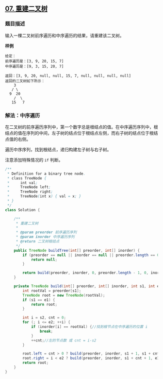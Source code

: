 ## [07. 重建二叉树](https://leetcode.cn/problems/zhong-jian-er-cha-shu-lcof/)

### 题目描述

输入一棵二叉树前序遍历和中序遍历的结果，请重建该二叉树。

**样例**

```
给定：
前序遍历是：[3, 9, 20, 15, 7]
中序遍历是：[9, 3, 15, 20, 7]

返回：[3, 9, 20, null, null, 15, 7, null, null, null, null]
返回的二叉树如下所示：
    3
   / \
  9  20
    /  \
   15   7
```

### 解法：中序遍历

在二叉树的前序遍历序列中，第一个数字总是根结点的值。在中序遍历序列中，根结点的值在序列的中间，左子树的结点位于根结点左侧，而右子树的结点位于根结点值的右侧。

遍历中序序列，找到根结点，递归构建左子树与右子树。

注意添加特殊情况的 `if` 判断。

```java
/**
 * Definition for a binary tree node.
 * class TreeNode {
 *     int val;
 *     TreeNode left;
 *     TreeNode right;
 *     TreeNode(int x) { val = x; }
 * }
 */
class Solution {

    /**
     * 重建二叉树
     *
     * @param preorder 前序遍历序列
     * @param inorder 中序遍历序列
     * @return 二叉树根结点
     */
    public TreeNode buildTree(int[] preorder, int[] inorder) {
        if (preorder == null || inorder == null || preorder.length == 0 || preorder.length != inorder.length) {
            return null;
        }

        return build(preorder, inorder, 0, preorder.length - 1, 0, inorder.length - 1);
    }

    private TreeNode build(int[] preorder, int[] inorder, int s1, int e1, int s2, int e2) {
        int rootVal = preorder[s1];
        TreeNode root = new TreeNode(rootVal);
        if (s1 == e1) {
            return root;
        }

        int i = s2, cnt = 0;
        for (; i <= e2; ++i) {
            if (inorder[i] == rootVal) {//找到根节点在中序遍历的位置 i
                break;
            }
            ++cnt;//左的节点数 或 cnt = i-s2
        }

        root.left = cnt > 0 ? build(preorder, inorder, s1 + 1, s1 + cnt, s2, i - 1) : null;//s1+1--s1+cnt是根的右到左子树节点数就是前序的左边，s2--i-1是s2到i根左侧是中序的左边
        root.right = i < e2 ? build(preorder, inorder, s1 + cnt + 1, e1, i + 1, e2) : null;//同理前序的右边，中序的右边。并且i < e2说明右边还有节点
        return root;
    }
}
```